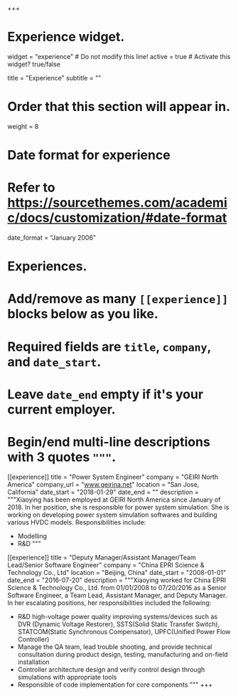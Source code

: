 +++
# Experience widget.
widget = "experience"  # Do not modify this line!
active = true  # Activate this widget? true/false

title = "Experience"
subtitle = ""

# Order that this section will appear in.
weight = 8

# Date format for experience
#   Refer to https://sourcethemes.com/academic/docs/customization/#date-format
date_format = "January 2006"

# Experiences.
#   Add/remove as many `[[experience]]` blocks below as you like.
#   Required fields are `title`, `company`, and `date_start`.
#   Leave `date_end` empty if it's your current employer.
#   Begin/end multi-line descriptions with 3 quotes `"""`.
[[experience]]
  title = "Power System Engineer"
  company = "GEIRI North America"
  company_url = "www.geirina.net"
  location = "San Jose, California"
  date_start = "2018-01-29"
  date_end = ""
  description = """Xiaoying has been employed at GEIRI North America since January of 2018. In her position, she is responsible for power system simulation. She is working on developing power system simulation softwares and building various HVDC models. 
  Responsibilities include: 
  
  * Modelling 
  * R&D
  """

[[experience]]
  title = "Deputy Manager/Assistant Manager/Team Lead/Senior Software Engineer"
  company = "China EPRI Science & Technology Co., Ltd"
  location = "Beijing, China"
  date_start = "2008-01-01"
  date_end = "2016-07-20"
  description = """Xiaoying worked for China EPRI Science & Technology Co., Ltd. from 01/01/2008 to 07/20/2016 as a Senior Software Engineer, a Team Lead, Assistant Manager, and Deputy Manager. In her escalating positions, her responsibilities included the following:

  * R&D high-voltage power quality improving systems/devices such as DVR
(Dynamic Voltage Restorer), SSTS(Solid Static Transfer Switch), STATCOM(Static Synchronous Compensator), UPFC(Unified Power Flow Controller)
  * Manage the QA team, lead trouble shooting, and provide technical consultation
during product design, testing, manufacturing and on-field installation
  * Controller architecture design and verify control design through
simulations with appropriate tools
  * Responsible of code implementation for core components
  """
+++
